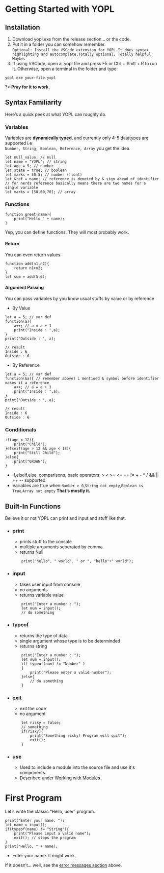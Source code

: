# Getting Started with YOPL
## Installation

1. Download yopl.exe from the release section… or the code.
2. Put it in a folder you can somehow remember.\
`Optional: Install the VSCode extension for YOPL.It does syntax highlighting and autocomplete.Totally optional. Totally helpful. Maybe.`
3. If using VSCode, open a .yopl file and press F5 or Ctrl + Shift + R to run it.
Otherwise, open a terminal in the folder and type:
```console
yopl.exe your-file.yopl
```

?> **Pray for it to work.**

## Syntax Familiarity
Here’s a quick peek at what YOPL can roughly do.

### Variables
Variables are **dynamically typed**, and currently only 4-5 datatypes are supported i.e\
`Number, String, Boolean, Reference, Array` you get the idea.
```
let null_value; // null
let name = "YOPL"; // string
let age = 5; // number
let state = true; // boolean
let marks = 50.5; // number (float)
let &ref = name; // reference is denoted by & sign ahead of identifier
// for nerds reference basically means there are two names for a single variable
let marks = [50,60,70]; // array
```
### Functions
```
function greet(name){
    print("Hello " + name);
}
```
Yep, you can define functions. They will most probably work.
#### Return
You can even return values
```
function add(n1,n2){
    return n1+n2;
}
let sum = add(5,6);

```
#### Argument Passing
You can pass variables by you know usual stuffs by value or by reference
- By Value

```
let a = 5; // var def
function(a){
    a++; // a = a + 1
    print("Inside : ",a);
}
print("Outside : ", a);

// result
Inside : 6
Outside : 6
```
- By Reference

```
let a = 5; // var def
function(&a){ // remember above? i mentioed & symbol before identifier makes it a reference
    a++; // a = a + 1
    print("Inside : ",a);
}
print("Outside : ", a);

// result
Inside : 6
Outside : 6
```

### Conditionals
```
if(age < 12){
    print("Child");
}elseif(age > 12 && age < 18){
    print("Still Child");
}else{
    print("GROWN");
}
```
- If,elseif,else, comparisons, basic operators: > < >= <= == != + - * / && || ++ -- supported.
- Variables are true when `Number > 0`,`String not empty`,`Boolean is True`,`Array not empty` 
**That’s mostly it.**

## Built-In Functions
Believe it or not YOPL can print and input and stuff like that.
- ### print
    - prints stuff to the console
    - multiple arguments seperated by comma
    - returns Null
    ```
        print("hello", " world", " or ", "hello"+" world");
    ```
- ### input
    - takes user input from console
    - no arguments
    - returns variable value
    ```
        print("Enter a number : ");
        let num = input();
        // do something
    ```
- ### typeof
    - returns the type of data
    - single argument whose type is to be determinded
    - returns string
    ```
        print("Enter a number : ");
        let num = input();
        if( typeof(num) != "Number" )
        {
            print("Please enter a valid number");
        }else{
            // do something
        }
    ```
- ### exit
    - exit the code
    - no argument
    ```
        let risky = false;
        // something
        if(risky){
            print("Something risky! Program will quit");
            exit();
        }
    ```
- ### use
    - Used to include a module into the source file and use it's components.
    - Described under [Working with Modules](modules.md)

# First Program
Let’s write the classic “Hello, user” program.
```
print("Enter your name: ");
let name = input();
if(typeof(name) != "String"){
    print("Please input a valid name");
    exit(); // stops the program
}
print("Hello, " + name);
```
- Enter your name. It might work.

If it doesn’t… well, see the [error messages section](?id=error-messages-or-lack-thereof) above.